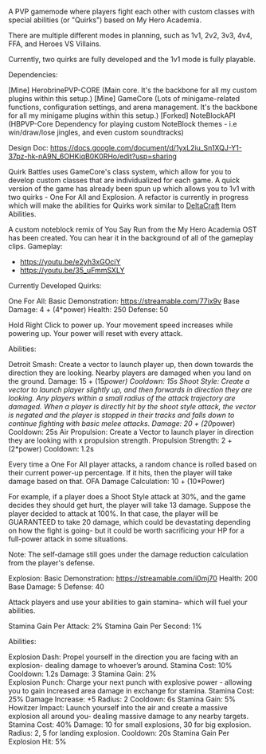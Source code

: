 A PVP gamemode where players fight each other with custom classes with special abilities (or "Quirks") based on My Hero Academia. 

There are multiple different modes in planning, such as 1v1, 2v2, 3v3, 4v4, FFA, and Heroes VS Villains.

Currently, two quirks are fully developed and the 1v1 mode is fully playable.

Dependencies:

[Mine] HerobrinePVP-CORE (Main core. It's the backbone for all my custom plugins within this setup.)
[Mine] GameCore (Lots of minigame-related functions, configuration settings, and arena management. It's the backbone for all my minigame plugins within this setup.)
[Forked] NoteBlockAPI (HBPVP-Core Dependency for playing custom NoteBlock themes - i.e win/draw/lose jingles, and even custom soundtracks)

Design Doc: https://docs.google.com/document/d/1yxL2iu_Sn1XQJ-Y1-37pz-hk-nA9N_6OHKiqB0K0RHo/edit?usp=sharing

Quirk Battles uses GameCore's class system, which allow for you to develop custom classes that are individualized for each game. 
A quick version of the game has already been spun up which allows you to 1v1 with two quirks - One For All and Explosion.
A refactor is currently in progress which will make the abilities for Quirks work similar to [DeltaCraft](https://github.com/HerobrineGamesYT/DeltaCraft) Item Abilities.

A custom noteblock remix of You Say Run from the My Hero Academia OST has been created. You can hear it in the background of all of the gameplay clips.
Gameplay:
-  https://youtu.be/e2yh3xGOciY
-  https://youtu.be/35_uFmmSXLY

Currently Developed Quirks:

  One For All: 
  Basic Demonstration: https://streamable.com/77ix9v
  Base Damage:  4 + (4*power)
  Health: 250
  Defense: 50
  
  Hold Right Click to power up. Your movement speed increases while powering up.
  Your power will reset with every attack.

  Abilities:

  Detroit Smash: Create a vector to launch player up, then down towards the direction they are looking. Nearby players are damaged when you land on the ground.
    Damage: 15 + (15*power)
    Cooldown: 15s
  Shoot Style: Create a vector to launch player slightly up, and then forwards in direction they are looking. Any players within a small radius of the attack trajectory are damaged. When a player is directly hit by the shoot style attack, the vector is negated and the player is stopped in their tracks and falls down to continue fighting with basic melee attacks.
    Damage: 20 + (20*power)
    Cooldown: 25s
  Air Propulsion: Create a Vector to launch player in direction they are looking with x propulsion strength.
    Propulsion Strength: 2 + (2*power)
    Cooldown: 1.2s

  Every time a One For All player attacks, a random chance is rolled based on their current power-up percentage. 
  If it hits, then the player will take damage based on that. 
  OFA Damage Calculation: 10 + (10*Power)

  For example, if a player does a Shoot Style attack at 30%, and the game decides they should get hurt, the player will take 13 damage.
  Suppose the player decided to attack at 100%. In that case, the player will be GUARANTEED to take 20 damage, which could be devastating depending on how the fight is going- but it could be worth sacrificing your HP for a full-power attack in some situations.

  Note: The self-damage still goes under the damage reduction calculation from the player's defense.


  Explosion:
  Basic Demonstration: https://streamable.com/i0mj70
  Health: 200
  Base Damage: 5
  Defense: 40

  Attack players and use your abilities to gain stamina- which will fuel your abilities. 

  Stamina Gain Per Attack: 2%
  Stamina Gain Per Second: 1%

  Abilities:

  Explosion Dash: Propel yourself in the direction you are facing with an explosion- dealing damage to whoever’s around.
    Stamina Cost: 10%
    Cooldown: 1.2s
    Damage: 3
    Stamina Gain: 2%         
  Explosion Punch: Charge your next punch with explosive power - allowing you to gain increased area damage in exchange for stamina.
    Stamina Cost: 25%
    Damage Increase: +5
    Radius: 2
    Cooldown: 6s
    Stamina Gain: 5%
  Howitzer Impact: Launch yourself into the air and create a massive explosion all around you- dealing massive damage to any nearby targets.
    Stamina Cost: 40%
    Damage: 10 for small explosions, 30 for big explosion.
    Radius: 2, 5 for landing explosion.
    Cooldown: 20s
    Stamina Gain Per Explosion Hit: 5%

